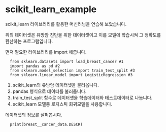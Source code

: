 # scikit_learn_example

scikit_learn 라이브러리를 활용한 머신러닝을 연습해 보았습니다.

위의 데이터셋은 유방암 진단을 위한 데이터셋이고 이를 모델에 학습시켜 그 정확도를 환산하는 프로그램입니다.


먼저 필요한 라이브러리를 import 해줍니다.

      from sklearn.datasets import load_breast_cancer #1
      import pandas as pd #2
      from sklearn.model_selection import train_test_split #3
      from sklearn.linear_model import LogisticRegression #3
      
 1. scikit_learn의 유방암 데이터셋을 불러옵니다. 
 2. pandas 형식으로 데이터를 불러옵니다.
 3. train_test_split 함수로 데이터셋을 학습데이터와 테스트데이터로 나눕니다.
 4. scikit_learn 모델중 로지스틱 회귀모델을 사용합니다.


데이터셋의 정보를 살펴봅시다. 

      
      print(breast__cancer_data.DESCR)

  
      
  
